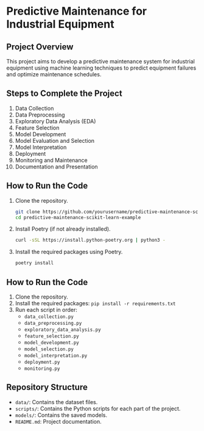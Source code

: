 # Predictive Maintenance for Industrial Equipment

## Project Overview
This project aims to develop a predictive maintenance system for industrial equipment using machine learning techniques to predict equipment failures and optimize maintenance schedules.

## Steps to Complete the Project
1. Data Collection
2. Data Preprocessing
3. Exploratory Data Analysis (EDA)
4. Feature Selection
5. Model Development
6. Model Evaluation and Selection
7. Model Interpretation
8. Deployment
9. Monitoring and Maintenance
10. Documentation and Presentation

## How to Run the Code
1. Clone the repository.
   ```sh
   git clone https://github.com/yourusername/predictive-maintenance-scikit-learn-example.git
   cd predictive-maintenance-scikit-learn-example
   ```
2. Install Poetry (if not already installed).
    ```sh
    curl -sSL https://install.python-poetry.org | python3 -
    ```
3. Install the required packages using Poetry.
   ```sh
   poetry install
   ```
## How to Run the Code
1. Clone the repository.
2. Install the required packages: `pip install -r requirements.txt`
3. Run each script in order:
   - `data_collection.py`
   - `data_preprocessing.py`
   - `exploratory_data_analysis.py`
   - `feature_selection.py`
   - `model_development.py`
   - `model_selection.py`
   - `model_interpretation.py`
   - `deployment.py`
   - `monitoring.py`

## Repository Structure
- `data/`: Contains the dataset files.
- `scripts/`: Contains the Python scripts for each part of the project.
- `models/`: Contains the saved models.
- `README.md`: Project documentation.
